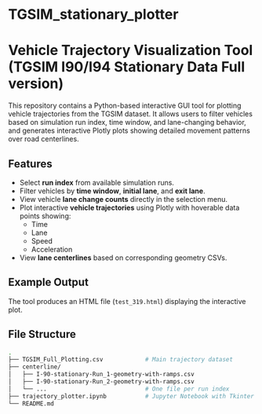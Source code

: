 # TGSIM_stationary_plotter
# Vehicle Trajectory Visualization Tool (TGSIM I90/I94 Stationary Data Full version)

This repository contains a Python-based interactive GUI tool for plotting vehicle trajectories from the TGSIM dataset. It allows users to filter vehicles based on simulation run index, time window, and lane-changing behavior, and generates interactive Plotly plots showing detailed movement patterns over road centerlines.

## Features

- Select **run index** from available simulation runs.
- Filter vehicles by **time window**, **initial lane**, and **exit lane**.
- View vehicle **lane change counts** directly in the selection menu.
- Plot interactive **vehicle trajectories** using Plotly with hoverable data points showing:
  - Time
  - Lane
  - Speed
  - Acceleration
- View **lane centerlines** based on corresponding geometry CSVs.

## Example Output

The tool produces an HTML file (`test_319.html`) displaying the interactive plot.

## File Structure

```bash
.
├── TGSIM_Full_Plotting.csv            # Main trajectory dataset
├── centerline/
│   ├── I-90-stationary-Run_1-geometry-with-ramps.csv
│   ├── I-90-stationary-Run_2-geometry-with-ramps.csv
│   └── ...                            # One file per run index
├── trajectory_plotter.ipynb           # Jupyter Notebook with Tkinter GUI and plotting code
└── README.md



